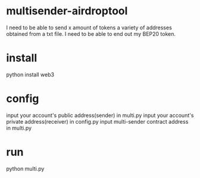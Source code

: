 # multisender-airdroptool
I need to be able to send x amount of tokens a variety of addresses obtained from a txt file. I need to be able to end out my BEP20 token.
# install
python install web3
# config
input your account's public address(sender) in multi.py
input your account's private address(receiver) in config.py
input multi-sender contract address in multi.py
# run
python multi.py

